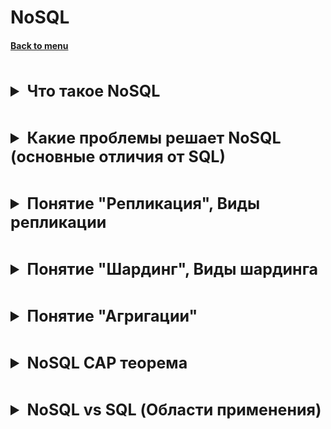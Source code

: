 <h1>NoSQL</h1> 
<h4> 

[Back to menu](..%2FMenu.md)

</h4>

[//]: # (Что такое NoSQL)
<br>
<details>
    <summary style="font-size: 25px;">
        <b>
            Что такое NoSQL
        </b>
    </summary>
<br>

NoSQL (Not only SQL) - это ряд технологий, подходов, проектов
имеющих существенные отличия от
традиционных СУБД, работающих с языком SQL.

предлагают решения в хранении и управлении данными
в зависимости от необходимости

- "ключ-значение" (key-value store)
  (большая хеш-таблица, содержащая ключи и значения)

- документно-ориентированные (document store)
  (хранит документы, состоящие из тегированных элементов (JSON))

- хранилища семейств колонок (column database)
  (в каждом блоке хранятся данные только из одной колонки)

- графовые базы данных (graph database)
  (сетевая база данных, которая использует узлы и рёбра для отображения и хранения данных)


</details>

[//]: # (Какие проблемы решает NoSQL основные отличия от SQL)
<br>
<details>
    <summary style="font-size: 25px;">
        <b>
            Какие проблемы решает NoSQL (основные отличия от SQL)
        </b>
    </summary>
<br>

- **schemaless**.
  В отличие от реляционных структура данных не регламентирована
  — в отдельной строке или документе можно добавить произвольное поле
  без предварительного декларативного изменения структуры всей таблицы.

Пример такого изменения на Mongo:

    BasicDBObject order = new BasicDBObject();
    order.put(“totalSum”, total); // раньше мы использовали просто “sum”

решает проблему изменчивости (если база часто меняется)

- **Представление данных в виде агрегатов**.
  NoSQL хранилища оперируют данными(таблицами) как с целостными объектами

Что это нам дает?:

Из минусов:
- Оптимизация только под определенный тип запросов
  (Вставка начинает страдать из-за отсутствия нормализации, но селект работает лучше)
- Сложность в обновлении денормализованных данных

Из плюсов:
- Это дает возможность создания распределенной среды
- В распределенной среде обеспечивается высокая скорость чтения
- Храним объект в том виде, в котором работает приложение

- **Слабые ACID свойства**.
  Мы получаем консистентность (получение максимально актуальных данных)
  в обмен на доступность (гарантия того, что запрос выполниться)

- **Возможность создания распределенных систем**
  С лавинообразным ростом информации в мире и необходимости ее обрабатывать
  за разумное время встала проблема вертикальной
  масштабируемости — рост скорости процессора остановился на 3.5 Ггц,
  скорость чтения с диска также растет тихими темпами,
  плюс цена мощного сервера всегда больше суммарной цены нескольких простых серверов.
  В этой ситуации обычные реляционные базы, даже кластеризованные на массиве дисков,
  не способны решить проблему скорости, масштабируемости и пропускной способности.

Единственный выход из ситуации — горизонтальное масштабирование,
когда несколько независимых серверов соединяются быстрой сетью
и каждый владеет/обрабатывает только часть данных и/или только часть
запросов на чтение-обновление. В такой архитектуре для повышения мощности хранилища
(емкости, времени отклика, пропускной способности)
необходимо лишь добавить новый сервер в кластер — и все.

</details>

[//]: # (Понятие "Репликация", Виды репликации)
<br>
<details>
    <summary style="font-size: 25px;">
        <b>
            Понятие "Репликация", Виды репликации
        </b>
    </summary>
<br>

Репликация — копирование данных на другие узлы при обновлении.

**master-slave:**
- Есть master сервер который берет на себя функции чтения и записи данных.
- Есть slave сервера которые являются (или получают) реплики мастер сервера
  и с их стороны работает только чтение.

![text-img](https://hsto.org/storage2/fe3/70f/649/fe370f6495f0fccdeb9fe7ac303b2fc9.jpg)

предполагает хорошую масштабируемость на чтение (может происходить с любого узла),
но немасштабируемую запись (только в мастер узел).
Также есть тонкости с обеспечением постоянной доступности
(в случае падения мастера либо вручную, либо автоматически
на его место назначается один из оставшихся узлов).

**peer-to-peer:**
предполагается, что все узлы равны и могут обслуживать как запросы на чтение, так и на запись.

![text-img](https://hsto.org/storage2/7ce/408/bb3/7ce408bb336eb974a0bc50db54f5a4a5.jpg)

- из минусов, мы повышаем накладные расходы на репликацию

</details>

[//]: # (Понятие "Шардинг", Виды шардинга)
<br>
<details>
    <summary style="font-size: 25px;">
        <b>
            Понятие "Шардинг", Виды шардинга
        </b>
    </summary>
<br>

**Шардинг** — разделение данных между серверами
С ростом количества данных, один сервер не может хранить все данные.
А вертикальное масштабирование сервера является слишком дорогим.

Шардинг решает проблему путём горизонтального масштабирования.
Благодаря данному механизму мы можем подключать дополнительные
сервера для хранения, записи и чтения данных.
(Обработка запросов все еще на корневом узле)

(В NoSQL системах, шардинг является автоматическим)

**Вертикальный шардинг** - это выделение таблицы или группы таблиц на отдельный сервер.

**Горизонтальный шардинг** — это разделение одной таблицы на разные сервера.
Это необходимо использовать для огромных таблиц, которые
не умещаются на одном сервере.
Разделение таблицы на куски делается по такому принципу:

- На нескольких серверах создается одна и та же таблица (только структура, без данных).
- В приложении выбирается условие, по которому будет
  определяться нужное соединение (например, четные на один сервер, а нечетные — на другой).
- Перед каждым обращением к таблице происходит выбор нужного соединения.

- из минусов теряем данные если сервак выйдет из строя

</details>

[//]: # (Понятие "Агригации" )
<br>
<details>
    <summary style="font-size: 25px;">
        <b>
            Понятие "Агригации" 
        </b>
    </summary>
<br>

Агригация - коллекция связанных объектов,
которая интерпретируется как единое целое.

Простым примером арегации в SQL DB являются атомарные функции (MIN, MAX, COUNT)

В NoSQL системах в которых отсутствует понятия схем, все базируется на агригированных данных
которые на примере Mongo выглядят следующим образом

    // Клиенты {
    "customer": {
    "id": 1,
    "name": "Martin",
    "billingAddress":	[{"city": "Chicago"}],
    "orders":	[
       {
          "id":99,
          "customerld":1,
          "orderIterns":[
          {
             "productld":27,
             "price": 32.45,
             "productName": "NoSQL Distilled"
          }
       ],
       "shippingAddress":[{"city":"Chicago"}]
          "orderPayment":[
          {
             "ccinfo":"1000-1000-1000-1000",
             "txnId":"abelif879rft",
             "billingAddress" : { "city" : "Chicago" }
          }],
       }]
      }
    }

</details>

[//]: # (NoSQL CAP теорема)
<br>
<details>
    <summary style="font-size: 25px;">
        <b>
            NoSQL CAP теорема
        </b>
    </summary>
<br>

Благодаря появлению распределительных систем и параллельной обработке данных
стало возможным горизонтальное маштабирование системы. Когда система наращивает
вычислительную способность благодаря не качеству а количеству задействованных единиц.

Но при горизонтальном масштабировании есть свои минусы и потому для того
чтобы количественно определить неизбежные компромиссы таких систем сущесвует CAP

В CAP говорится, что в распределенной системе возможно выбрать только 2 из 3-х свойств:

- C (consistency) — согласованность. Каждое чтение даст вам самую последнюю запись.
- A (availability) — доступность. Гарантия того что каждый клиент имеет
  возможность чтения и записи запроса.
- P (partition tolerance) — устойчивость к разделению.
  (Потеря сообщений между компонентами системы не влияет на работоспособность системы.
  В том числе и выход из строя каких-то компонентов)

SQL базы - CA
NoSQL базы - CP

![alt-text](https://www.bigdataschool.ru/wp-content/uploads/2019/12/cap_0.png)

- **CA** (Availability + Consistency — Parition tolerance) Реализуя свойства транзакционности
  и ACID система получает согласованность и доступность, но горизонтально маштабирование
  становится дорогостоящей (перфоманс) операцией.
- **CP** (Consistency + Partition tolerance — Availability)
  Система продолжает корректно читать данные даже при отказе одного из серверов.
  Но в этом случае запись будет обрываться или сильно задерживаться, пока система
  не убедится в своей целостности и согласованности. Но при этом будет отвечать на чтение
  поскольку на сервер представляет из себя репликацию.
- **AP** (Availability + Partition tolerance — Consistency)
  База имеет возможность разделения и гарантирует то, что каждый запрос на чтение и запись
  кореектно отработает, но не гарантирует что данные при чтении будут актуальными.


</details>

[//]: # (NoSQL vs SQL Области применения)
<br>
<details>
    <summary style="font-size: 25px;">
        <b>
            NoSQL vs SQL (Области применения)
        </b>
    </summary>
<br>

В заключении темы отвечая на вопрос выбора между NoSQL и SQL.
Лучшим вариантом будет работа NoSQL и SQL в спайке.
Разделенный на несколько независимых сервисов проект всегда нуждается в
структурированности и защите обеспечиваемой SQL базами. Но и в то же время
разделенность серверов и репликации мастер сервера обеспечивают так необходимую
скорость работы, и в грамотном сочетании проект начинает работать с тем что конкретно ему надо.

Но и ситуации когда NoSQL и SQL базы тоже возникают из-за неНеобходимости в каких-то
конкретных функциях. Скажем мобильный рынок который не базируется на клиент серверной архитектуре
больше предпочтет SQLite из-за своей легковесности и скорости.

</details>